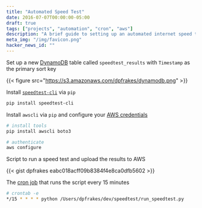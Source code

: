 ```yaml
---
title: "Automated Speed Test"
date: 2016-07-07T00:00:00-05:00
draft: true
tags: ["projects", "automation", "cron", "aws"]
description: "A brief guide to setting up an automated internet speed test at home."
meta_img: "/img/favicon.png"
hacker_news_id: ""
---
```


Set up a new [DynamoDB](https://aws.amazon.com/dynamodb/) table called `speedtest_results` with `Timestamp` as the primary sort key

{{< figure src="https://s3.amazonaws.com/dpfrakes/dynamodb.png" >}}

Install [`speedtest-cli`](https://github.com/sivel/speedtest-cli) via `pip`

```bash
pip install speedtest-cli
```

Install `awscli` via `pip` and configure your [AWS credentials](https://aws.amazon.com/iam/)

```bash
# install tools
pip install awscli boto3

# authenticate
aws configure
```

Script to run a speed test and upload the results to AWS

{{< gist dpfrakes eabc018acff09b8384f4e8ca0dfb5602 >}}

The [cron job](https://en.wikipedia.org/wiki/Cron) that runs the script every 15 minutes

```bash
# crontab -e
*/15 * * * * python /Users/dpfrakes/dev/speedtest/run_speedtest.py
```
